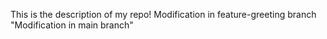 This is the description of my repo!
Modification in feature-greeting branch
"Modification in main branch"
